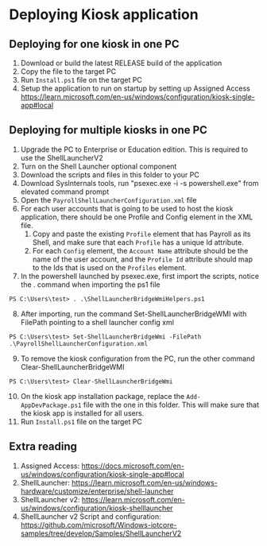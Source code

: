 # Deploying Kiosk application

## Deploying for one kiosk in one PC
1. Download or build the latest RELEASE build of the application
2. Copy the file to the target PC
3. Run `Install.ps1` file on the target PC
4. Setup the application to run on startup by setting up Assigned Access https://learn.microsoft.com/en-us/windows/configuration/kiosk-single-app#local

## Deploying for multiple kiosks in one PC
1. Upgrade the PC to Enterprise or Education edition. This is required to use the ShellLauncherV2
2. Turn on the Shell Launcher optional component
3. Download the scripts and files in this folder to your PC
4. Download SysInternals tools, run "psexec.exe -i -s powershell.exe" from elevated command prompt
5. Open the `PayrollShellLauncherConfiguration.xml` file
6. For each user accounts that is going to be used to host the kiosk application, there should be one Profile and Config element in the XML file.
    1. Copy and paste the existing `Profile` element that has Payroll as its Shell, and make sure that each `Profile` has a unique Id attribute.
    2. For each  `Config` element, the `Account Name` attribute should be the name of the user account, and the `Profile Id` attribute should map to the Ids that is used on the `Profiles` element.
7. In the powershell launched by psexec.exe, first import the scripts, notice the . command when importing the ps1 file
```
PS C:\Users\test> . .\ShellLauncherBridgeWmiHelpers.ps1
```
8. After importing, run the command Set-ShellLauncherBridgeWMI with FilePath pointing to a shell launcher config xml
```
PS C:\Users\test> Set-ShellLauncherBridgeWmi -FilePath .\PayrollShellLauncherConfiguration.xml
```
9. To remove the kiosk configuration from the PC, run the other command Clear-ShellLauncherBridgeWMI

```
PS C:\Users\test> Clear-ShellLauncherBridgeWmi
```
10. On the kiosk app installation package, replace the `Add-AppDevPackage.ps1` file with the one in this folder. This will make sure that the kiosk app is installed for all users.
11. Run `Install.ps1` file on the target PC

## Extra reading
1. Assigned Access: https://docs.microsoft.com/en-us/windows/configuration/kiosk-single-app#local
2. ShellLauncher: https://learn.microsoft.com/en-us/windows-hardware/customize/enterprise/shell-launcher
3. ShellLauncher v2: https://learn.microsoft.com/en-us/windows/configuration/kiosk-shelllauncher
4. ShellLauncher v2 Script and configuration: https://github.com/microsoft/Windows-iotcore-samples/tree/develop/Samples/ShellLauncherV2
